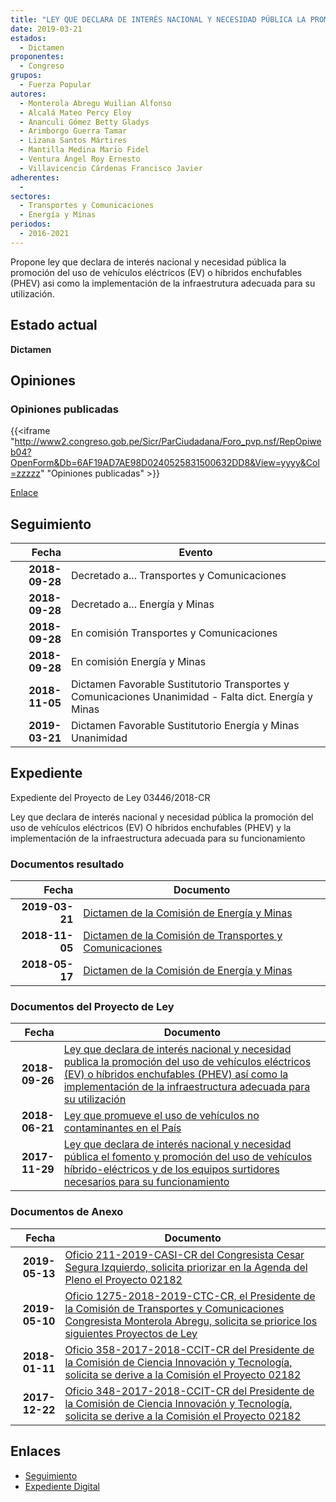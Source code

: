 ```yaml
---
title: "LEY QUE DECLARA DE INTERÉS NACIONAL Y NECESIDAD PÚBLICA LA PROMOCIÓN DEL USO DE VEHÍCULOS ELÉCTRICOS (EV) O HÍBRIDOS ENCHUFABLES (PHEV) ASÍ COMO LA IMPLEMENTACIÓN DE LA INFRAESTRUCTURA ADECUADA PARA SU UTILIZACIÓN"
date: 2019-03-21
estados: 
  - Dictamen
proponentes: 
  - Congreso
grupos: 
  - Fuerza Popular
autores: 
  - Monterola Abregu Wuilian Alfonso
  - Alcalá Mateo Percy Eloy
  - Ananculi Gómez Betty Gladys
  - Arimborgo Guerra Tamar
  - Lizana Santos Mártires
  - Mantilla Medina Mario Fidel
  - Ventura Ángel Roy Ernesto
  - Villavicencio Cárdenas Francisco Javier
adherentes: 
  - 
sectores: 
  - Transportes y Comunicaciones
  - Energía y Minas
periodos: 
  - 2016-2021
---
```


Propone ley que declara de interés nacional y necesidad pública la promoción del uso de vehículos eléctricos (EV) o híbridos enchufables (PHEV) asi como la implementación de la infraestrutura adecuada para su utilización.


## Estado actual

**Dictamen**

## Opiniones

### Opiniones publicadas

{{<iframe "http://www2.congreso.gob.pe/Sicr/ParCiudadana/Foro_pvp.nsf/RepOpiweb04?OpenForm&Db=6AF19AD7AE98D0240525831500632DD8&View=yyyy&Col=zzzzz" "Opiniones publicadas" >}}

[Enlace](http://www2.congreso.gob.pe/Sicr/ParCiudadana/Foro_pvp.nsf/RepOpiweb04?OpenForm&Db=6AF19AD7AE98D0240525831500632DD8&View=yyyy&Col=zzzzz)

## Seguimiento

| Fecha | Evento |
|------:|--------|
| **2018-09-28** | Decretado a... Transportes y Comunicaciones|
| **2018-09-28** | Decretado a... Energía y Minas|
| **2018-09-28** | En comisión Transportes y Comunicaciones|
| **2018-09-28** | En comisión Energía y Minas|
| **2018-11-05** | Dictamen Favorable Sustitutorio Transportes y Comunicaciones Unanimidad - Falta dict. Energía y Minas|
| **2019-03-21** | Dictamen Favorable Sustitutorio Energía y Minas Unanimidad|


## Expediente

Expediente del Proyecto de Ley 03446/2018-CR

Ley que declara de interés nacional y necesidad pública la promoción del uso de vehículos eléctricos (EV) O híbridos enchufables (PHEV) y la implementación de la infraestructura adecuada para su funcionamiento


### Documentos resultado

| Fecha | Documento |
|------:|--------|
| **2019-03-21** | [Dictamen de la Comisión de Energía y Minas](http://www.leyes.congreso.gob.pe/Documentos/2016_2021/Dictamenes/Proyectos_de_Ley/03446DC11MAY20190321.pdf) |
| **2018-11-05** | [Dictamen de la Comisión de Transportes y Comunicaciones](http://www.leyes.congreso.gob.pe/Documentos/2016_2021/Dictamenes/Proyectos_de_Ley/002182DC23MAY20181105.pdf) |
| **2018-05-17** | [Dictamen de la Comisión de Energía y Minas](http://www.leyes.congreso.gob.pe/Documentos/2016_2021/Dictamenes/Proyectos_de_Ley/02182DC11MAY20180517.pdf) |

### Documentos del Proyecto de Ley

| Fecha | Documento |
|------:|--------|
| **2018-09-26** | [Ley que declara de interés nacional y necesidad publica la promoción del uso de vehículos eléctricos (EV) o híbridos enchufables (PHEV) así como la implementación de la infraestructura adecuada para su utilización](http://www.leyes.congreso.gob.pe/Documentos/2016_2021/Proyectos_de_Ley_y_de_Resoluciones_Legislativas/PL0344620180926.pdf) |
| **2018-06-21** | [Ley que promueve el uso de vehículos no contaminantes en el País](http://www.leyes.congreso.gob.pe/Documentos/2016_2021/Proyectos_de_Ley_y_de_Resoluciones_Legislativas/PL0307120180621.pdf) |
| **2017-11-29** | [Ley que declara de interés nacional y necesidad pública el fomento y promoción del uso de vehículos híbrido-eléctricos y de los equipos surtidores necesarios para su funcionamiento](http://www.leyes.congreso.gob.pe/Documentos/2016_2021/Proyectos_de_Ley_y_de_Resoluciones_Legislativas/PL0218220171129..PDF) |

### Documentos de Anexo

| Fecha | Documento |
|------:|--------|
| **2019-05-13** | [Oficio 211-2019-CASI-CR del Congresista Cesar Segura Izquierdo, solicita priorizar en la Agenda del Pleno el Proyecto 02182](http://www.leyes.congreso.gob.pe/Documentos/2016_2021/Oficios/Congresistas/OFICIO-211-2019-CASI-CR.pdf) |
| **2019-05-10** | [Oficio 1275-2018-2019-CTC-CR, el Presidente de la Comisión de Transportes y Comunicaciones Congresista Monterola Abregu, solicita se priorice los siguientes Proyectos de Ley](http://www.leyes.congreso.gob.pe/Documentos/2016_2021/Oficios/Comisiones_Ordinarias/OFICIO-1275-2018-2019-CTC-CR.pdf) |
| **2018-01-11** | [Oficio 358-2017-2018-CCIT-CR del Presidente de la Comisión de Ciencia Innovación y Tecnología, solicita se derive a la Comisión el Proyecto 02182](http://www.leyes.congreso.gob.pe/Documentos/2016_2021/Oficios/Comisiones_Ordinarias/OFICIO-358-2017-2018-CCIT-CR.pdf) |
| **2017-12-22** | [Oficio 348-2017-2018-CCIT-CR del Presidente de la Comisión de Ciencia Innovación y Tecnología, solicita se derive a la Comisión el Proyecto 02182](http://www.leyes.congreso.gob.pe/Documentos/2016_2021/Oficios/Comisiones_Ordinarias/OFICIO-348-2017-2018-CCIT-CR..pdf) |

## Enlaces 

- [Seguimiento](http://www2.congreso.gob.pe/Sicr/TraDocEstProc/CLProLey2016.nsf/f7fff46988ca05b1052578e100829cc7/8894c3ad5035893a0525831500060a79?OpenDocument)
- [Expediente Digital](http://www2.congreso.gob.pe/Sicr/TraDocEstProc/CLProLey2016.nsf/f7fff46988ca05b1052578e100829cc7/8894c3ad5035893a0525831500060a79?OpenDocument&Click=05257FB7005EB655.eb71d0cf91d8294e05256cdf006b5706/$Body/0.1C6C)
